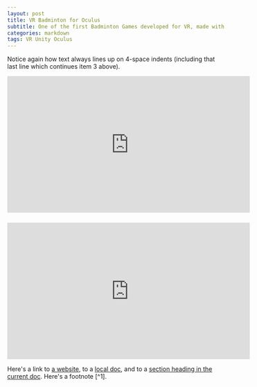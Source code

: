 ```yaml
---
layout: post
title: VR Badminton for Oculus
subtitle: One of the first Badminton Games developed for VR, made with Unity for the Oculus Platform
categories: markdown
tags: VR Unity Oculus
---
```


Notice again how text always lines up on 4-space indents (including
that last line which continues item 3 above).

<iframe width="560" height="315" src="https://www.youtube.com/embed/BP-nhg_v2wk" title="YouTube video player" frameborder="0" allow="accelerometer; autoplay; clipboard-write; encrypted-media; gyroscope; picture-in-picture" allowfullscreen></iframe>

###

<iframe width="560" height="315" src="https://www.youtube.com/embed/OxkkvQpPZnE" title="YouTube video player" frameborder="0" allow="accelerometer; autoplay; clipboard-write; encrypted-media; gyroscope; picture-in-picture" allowfullscreen></iframe>

Here's a link to [a website](http://foo.bar), to a [local
doc](local-doc.html), and to a [section heading in the current
doc](#an-h2-header). Here's a footnote [^1].
